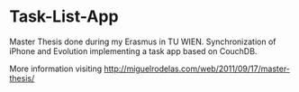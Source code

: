 Task-List-App
=============

Master Thesis done during my Erasmus in TU WIEN. Synchronization of iPhone and Evolution implementing a task app based on CouchDB.

More information visiting http://miguelrodelas.com/web/2011/09/17/master-thesis/